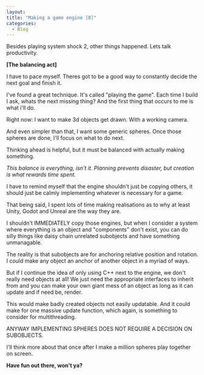 ```yaml
--- 
layout:
title: "Making a game engine [8]"
categories:
  - Blog
---
```


Besides playing system shock 2, other things happened. Lets talk productivity.

<b>[The balancing act]</b>

I have to pace myself. Theres got to be a good way to constantly decide the next goal and finish it.

I've found a great technique. It's called "playing the game". Each time I build I ask, whats the next missing thing? And the first thing that occurs to me is what i'll do.

Right now: I want to make 3d objects get drawn. With a working camera.

And even simpler than that, I want some generic spheres. Once those spheres are done, I'll focus on what to do next.

Thinking ahead is helpful, but it must be balanced with actually making something.

<i>This balance is everything, isn't it. Planning prevents disaster, but creation is what rewards time spent.</i>

I have to remind myself that the engine shouldn't just be copying others, it should just be calmly implementing whatever is necessary for a game.
 
That being said, I spent lots of time making realisations as to why at least Unity, Godot and Unreal are the way they are. 

I shouldn't IMMEDIATELY copy those engines, but when I consider a system where everything is an object and "components" don't exist, you can do silly things like daisy chain unrelated subobjects and have something unmanagable.

The reality is that subobjects are for anchoring relative position and rotation. I could make any object an anchor of another object in a myriad of ways.

But if I continue the idea of only using C++ next to the engine, we don't really need objects at all! We just need the appropriate interfaces to inherit from and you can make your own giant mess of an object as long as it can update and if need be, render.

This would make badly created objects not easily updatable. And it could make for one massive update function, which again, is something to consider for multithreading.

ANYWAY IMPLEMENTING SPHERES DOES NOT REQUIRE A DECISION ON SUBOBJECTS.

I'll think more about that once after I make a million spheres play together on screen.


<b>Have fun out there, won't ya?</b>
